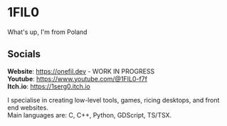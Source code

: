 # 1FIL0
What's up, I'm from Poland

## Socials
**Website**: https://onefil.dev - WORK IN PROGRESS  
**Youtube**: https://www.youtube.com/@1FIL0-f7f  
**Itch.io**: https://1serg0.itch.io

I specialise in creating low-level tools, games, ricing desktops, and front end websites.  
Main languages are: C, C++, Python, GDScript, TS/TSX.
